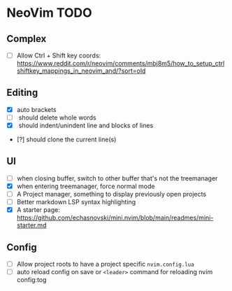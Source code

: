 # NeoVim TODO


## Complex

- [ ] Allow Ctrl + Shift key coords: https://www.reddit.com/r/neovim/comments/mbj8m5/how_to_setup_ctrlshiftkey_mappings_in_neovim_and/?sort=old

## Editing

- [x] auto brackets
- [ ] <Ctrl-Backspace> should delete whole words
- [x] <Shift-Tab> should indent/unindent line and blocks of lines
- [?] <Ctrl-d> should clone the current line(s)

## UI

- [ ] when closing buffer, switch to other buffer that's not the treemanager
- [x] when entering treemanager, force normal mode
- [ ] A Project manager, something to display previously open projects
- [ ] Better markdown LSP syntax highlighting
- [x] A starter page: https://github.com/echasnovski/mini.nvim/blob/main/readmes/mini-starter.md

## Config

- [ ] Allow project roots to have a project specific `nvim.config.lua`
- [ ] auto reload config on save or `<leader>` command for reloading nvim config:tog

